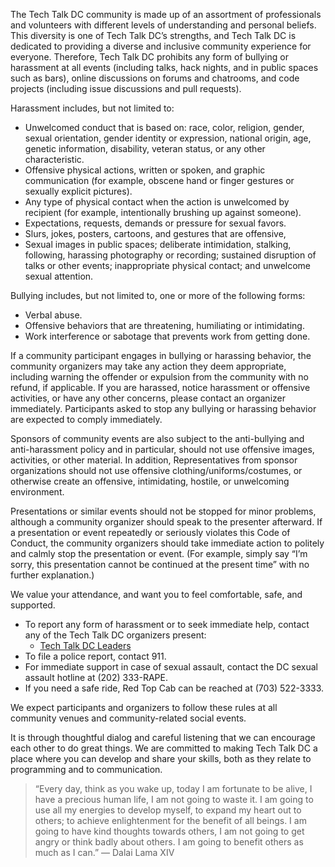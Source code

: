 The Tech Talk DC community is made up of an assortment of professionals and volunteers with different levels of understanding and personal beliefs. This diversity is one of Tech Talk DC’s strengths, and Tech Talk DC is dedicated to providing a diverse and inclusive community experience for everyone. Therefore, Tech Talk DC prohibits any form of bullying or harassment at all events (including talks, hack nights, and in public spaces such as bars), online discussions on forums and chatrooms, and code projects (including issue discussions and pull requests).

Harassment includes, but not limited to: 
* Unwelcomed conduct that is based on: race, color, religion, gender, sexual orientation, gender identity or expression, national origin, age, genetic information, disability, veteran status, or any other characteristic. 
* Offensive physical actions, written or spoken, and graphic communication (for example, obscene hand or finger gestures or sexually explicit pictures). 
* Any type of physical contact when the action is unwelcomed by recipient (for example, intentionally brushing up against someone). 
* Expectations, requests, demands or pressure for sexual favors. 
* Slurs, jokes, posters, cartoons, and gestures that are offensive, 
* Sexual images in public spaces; deliberate intimidation, stalking, following, harassing photography or recording; sustained disruption of talks or other events; inappropriate physical contact; and unwelcome sexual attention.

Bullying includes, but not limited to, one or more of the following forms:
* Verbal abuse.
* Offensive behaviors that are threatening, humiliating or intimidating.
* Work interference or sabotage that prevents work from getting done.

If a community participant engages in bullying or harassing behavior, the community organizers may take any action they deem appropriate, including warning the offender or expulsion from the community with no refund, if applicable. If you are harassed, notice harassment or offensive activities, or have any other concerns, please contact an organizer immediately. Participants asked to stop any bullying or harassing behavior are expected to comply immediately.

Sponsors of community events are also subject to the anti-bullying and anti-harassment policy and in particular, should not use offensive images, activities, or other material. In addition, Representatives from sponsor organizations should not use offensive clothing/uniforms/costumes, or otherwise create an offensive, intimidating, hostile, or unwelcoming environment.

Presentations or similar events should not be stopped for minor problems, although a community organizer should speak to the presenter afterward. If a presentation or event repeatedly or seriously violates this Code of Conduct, the community organizers should take immediate action to politely and calmly stop the presentation or event. (For example, simply say “I’m sorry, this presentation cannot be continued at the present time” with no further explanation.)

We value your attendance, and want you to feel comfortable, safe, and supported.

* To report any form of harassment or to seek immediate help, contact any of the Tech Talk DC organizers present:
  * [Tech Talk DC Leaders](http://www.meetup.com/TechTalkDC/members/?op=leaders)
*	To file a police report, contact 911.
* For immediate support in case of sexual assault, contact the DC sexual assault hotline at (202) 333-RAPE.
* If you need a safe ride, Red Top Cab can be reached at (703) 522-3333.

We expect participants and organizers to follow these rules at all community venues and community-related social events.

It is through thoughtful dialog and careful listening that we can encourage each other to do great things. We are committed to making Tech Talk DC a place where you can develop and share your skills, both as they relate to programming and to communication.

>“Every day, think as you wake up, today I am fortunate to be alive, I have a precious human life, I am not going to waste it. I am going to use all my energies to develop myself, to expand my heart out to others; to achieve enlightenment for the benefit of all beings. I am going to have kind thoughts towards others, I am not going to get angry or think badly about others. I am going to benefit others as much as I can.” ― Dalai Lama XIV
